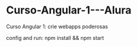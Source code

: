 # Curso-Angular-1---Alura
Curso Angular 1: crie webapps poderosas

config and run:
  npm install && npm start
